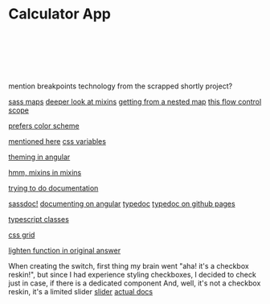 # Calculator App

<br> <br> <br> <br> <br>

mention breakpoints technology from the scrapped shortly project?

[sass maps](https://sass-lang.com/documentation/values/maps)
[deeper look at mixins](https://sass-lang.com/documentation/at-rules/mixin)
[getting from a nested map](https://sass-lang.com/documentation/modules/map)
[this flow control scope](https://sass-lang.com/documentation/variables#flow-control-scope)

[prefers color scheme](https://stackoverflow.com/questions/50840168/how-to-detect-if-the-os-is-in-dark-mode-in-browsers)

[mentioned here](https://stackoverflow.com/a/57322661/12731017)
[css variables](https://developer.mozilla.org/en-US/docs/Web/CSS/Using_CSS_custom_properties#values_in_javascript)

[theming in angular](https://medium.com/nerd-for-tech/the-theme-in-angular-scss-2bdf6cc2a599)

[hmm, mixins in mixins](https://medium.com/@dmitriy.borodiy/easy-color-theming-with-scss-bc38fd5734d1)

[trying to do documentation](https://sass-lang.com/documentation/syntax/comments#documentation-comments)

[sassdoc!](http://sassdoc.com/getting-started/)
[documenting on angular](https://www.vojtechruzicka.com/documenting-angular-apps-with-typedoc-compodoc-and-angulardoc/)
[typedoc](https://typedoc.org/)
[typedoc on github pages](https://www.npmjs.com/package/typedoc-github-wiki-theme)

[typescript classes](https://www.typescriptlang.org/docs/handbook/2/classes.html)

[css grid](https://developer.mozilla.org/en-US/docs/Web/CSS/CSS_Grid_Layout)

[lighten function in original answer](https://stackoverflow.com/a/3280990/12731017)

When creating the switch, first thing my brain went
"aha! it's a checkbox reskin!", but since I had experience
styling checkboxes, I decided to check just in case, if there
is a dedicated component
And, well, it's not a checkbox reskin, it's a limited slider
[slider](https://www.w3schools.com/howto/howto_js_rangeslider.asp)
[actual docs](https://developer.mozilla.org/en-US/docs/Web/HTML/Element/input/range)
